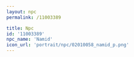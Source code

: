 ```yaml
---
layout: npc
permalink: /11003389

title: Npc
id: '11003389'
npc_name: 'Namid'
icon_url: 'portrait/npc/02010058_namid_p.png'
---
```

